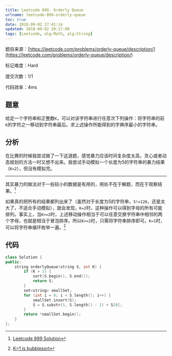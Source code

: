 ```yaml
---
title: Leetcode 899. Orderly Queue
urlname: leetcode-899-orderly-queue
toc: true
date: 2018-09-02 17:41:14
updated: 2018-09-02 20:17:00
tags: [Leetcode, alg:Math, alg:String]
---
```


题目来源：[https://leetcode.com/problems/orderly-queue/description/](https://leetcode.com/problems/orderly-queue/description/)

标记难度：Hard

提交次数：1/1

代码效率：4ms

## 题意

给定一个字符串和正整数`K`，可以对该字符串进行任意次下列操作：将字符串的前`K`的字符之一移动到字符串最后。求上述操作所能得到的字典序最小的字符串。

## 分析

在比赛的时候我尝试做了一下这道题，感觉暴力应该时间复杂度太高，贪心或者动态规划的方法一时又想不出来。我尝试手动模拟一个长度为5的字符串的暴力结果（`K=2`），但没有模拟完。

---

其实暴力的做法对于一些较小的数据是有用的，用处不在于解题，而在于观察结果。[^solution]

[^solution]: [Leetcode 899 Solution](https://leetcode.com/problems/orderly-queue/solution/)

如果真的把所有的结果都列出来了（虽然对于长度为5的字符串，`5!=120`，还是太大了，不适合手动模拟），就会发现，`K=2`时，这种操作可以得到字母的所有可能排列。事实上，当`K>=2`时，上述移动操作相当于可以任意交换字符串中相邻的两个字母，也就是相当于冒泡排序。所以`K>=2`时，只需将字符串排序即可。`K=1`时，可以将字符串循环枚举一遍。[^bubble]

[^bubble]: [K>1 is bubblesort](https://leetcode.com/problems/orderly-queue/discuss/165862/Kgreater1-is-bubblesort)

## 代码

```cpp
class Solution {
public:
    string orderlyQueue(string S, int K) {
        if (K > 1) {
            sort(S.begin(), S.end());
            return S;
        }
        set<string> smallSet;
        for (int i = 0; i < S.length(); i++) {
            smallSet.insert(S);
            S = S.substr(1, S.length() - 1) + S[0];
        }
        return *smallSet.begin();
    }
};
```
